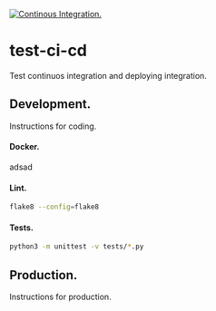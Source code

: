 [![Continous Integration.](https://github.com/ejdecena/test-ci-cd/actions/workflows/ci_pipeline.yml/badge.svg?branch=master&event=push)](https://github.com/ejdecena/test-ci-cd/actions/workflows/ci_pipeline.yml)
# test-ci-cd
Test continuos integration and deploying integration.

## Development.
Instructions for coding.

#### Docker.
adsad

#### Lint.
```bash
flake8 --config=flake8
```

#### Tests.
```bash
python3 -m unittest -v tests/*.py
```

## Production.
Instructions for production.